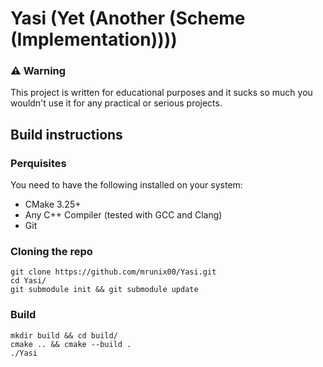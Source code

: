 # Yasi (Yet (Another (Scheme (Implementation))))

### ⚠️ Warning
This project is written for educational purposes and it sucks so much you wouldn't use it for any practical or serious projects.

## Build instructions

### Perquisites

You need to have the following installed on your system:
- CMake 3.25+
- Any C++ Compiler (tested with GCC and Clang)
- Git

### Cloning the repo
```shell
git clone https://github.com/mrunix00/Yasi.git
cd Yasi/
git submodule init && git submodule update
```

### Build

``` shell
mkdir build && cd build/
cmake .. && cmake --build .
./Yasi
```
